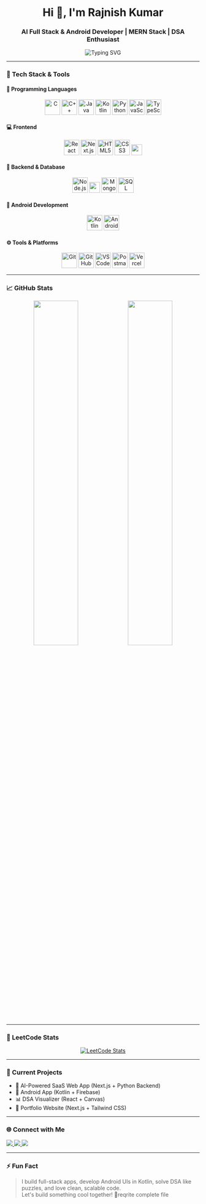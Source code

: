 <!-- Rajnish Kumar GitHub Profile README -->

<h1 align="center">Hi 👋, I'm Rajnish Kumar</h1>
<h3 align="center">AI Full Stack & Android Developer | MERN Stack | DSA Enthusiast</h3>

<p align="center">
  <img src="https://readme-typing-svg.herokuapp.com?font=Fira+Code&duration=3000&pause=1000&center=true&vCenter=true&width=435&lines=AI+Full+Stack+Developer;Android+Developer+%28Kotlin%29;330%2B+LeetCode+Problems+Solved;Node.js+%2B+Express+%2B+MongoDB+%2B+SQL;Machine+Learning+Explorer;Clean+Code+Advocate" alt="Typing SVG" />
</p>

---

### 🚀 Tech Stack & Tools

#### 🧠 Programming Languages
<p align="center">
  <img src="https://cdn.jsdelivr.net/gh/devicons/devicon/icons/c/c-original.svg" height="40" alt="C" />
  <img src="https://cdn.jsdelivr.net/gh/devicons/devicon/icons/cplusplus/cplusplus-original.svg" height="40" alt="C++" />
  <img src="https://cdn.jsdelivr.net/gh/devicons/devicon/icons/java/java-original.svg" height="40" alt="Java" />
  <img src="https://cdn.jsdelivr.net/gh/devicons/devicon/icons/kotlin/kotlin-original.svg" height="40" alt="Kotlin" />
  <img src="https://cdn.jsdelivr.net/gh/devicons/devicon/icons/python/python-original.svg" height="40" alt="Python" />
  <img src="https://cdn.jsdelivr.net/gh/devicons/devicon/icons/javascript/javascript-original.svg" height="40" alt="JavaScript" />
  <img src="https://cdn.jsdelivr.net/gh/devicons/devicon/icons/typescript/typescript-original.svg" height="40" alt="TypeScript" />
</p>

#### 💻 Frontend
<p align="center">
  <img src="https://cdn.jsdelivr.net/gh/devicons/devicon/icons/react/react-original.svg" height="40" alt="React" />
  <img src="https://cdn.jsdelivr.net/gh/devicons/devicon/icons/nextjs/nextjs-original.svg" height="40" alt="Next.js" />
  <img src="https://cdn.jsdelivr.net/gh/devicons/devicon/icons/html5/html5-original.svg" height="40" alt="HTML5" />
  <img src="https://cdn.jsdelivr.net/gh/devicons/devicon/icons/css3/css3-original.svg" height="40" alt="CSS3" />
  <img src="https://img.shields.io/badge/Tailwind_CSS-38B2AC?style=for-the-badge&logo=tailwind-css&logoColor=white" height="28" />
</p>

#### 🔧 Backend & Database
<p align="center">
  <img src="https://cdn.jsdelivr.net/gh/devicons/devicon/icons/nodejs/nodejs-original.svg" height="40" alt="Node.js" />
  <img src="https://img.shields.io/badge/Express.js-000000?style=for-the-badge&logo=express&logoColor=white" height="28" />
  <img src="https://cdn.jsdelivr.net/gh/devicons/devicon/icons/mongodb/mongodb-original.svg" height="40" alt="MongoDB" />
  <img src="https://cdn.jsdelivr.net/gh/devicons/devicon/icons/mysql/mysql-original.svg" height="40" alt="SQL" />
</p>


#### 📱 Android Development
<p align="center">
  <img src="https://cdn.jsdelivr.net/gh/devicons/devicon/icons/kotlin/kotlin-original.svg" height="40" alt="Kotlin" />
  <img src="https://cdn.jsdelivr.net/gh/devicons/devicon/icons/android/android-original.svg" height="40" alt="Android" />
</p>

#### ⚙️ Tools & Platforms
<p align="center">
  <img src="https://cdn.jsdelivr.net/gh/devicons/devicon/icons/git/git-original.svg" height="40" alt="Git" />
  <img src="https://cdn.jsdelivr.net/gh/devicons/devicon/icons/github/github-original.svg" height="40" alt="GitHub" />
  <img src="https://cdn.jsdelivr.net/gh/devicons/devicon/icons/vscode/vscode-original.svg" height="40" alt="VS Code" />
  <img src="https://cdn.jsdelivr.net/gh/devicons/devicon/icons/postman/postman-original.svg" height="40" alt="Postman" />
  <img src="https://www.vectorlogo.zone/logos/vercel/vercel-icon.svg" height="40" alt="Vercel" />
</p>

---

### 📈 GitHub Stats

<p align="center">
  <img src="https://github-readme-stats.vercel.app/api?username=rajnishkumar1906&show_icons=true&theme=radical" width="48%" />
  <img src="https://github-readme-streak-stats.herokuapp.com/?user=rajnishkumar1906&theme=radical" width="48%" />
</p>

---

### 🧠 LeetCode Stats

<p align="center">
  <a href="https://leetcode.com/u/rajnishk71249/" target="_blank">
    <img src="https://leetcard.jacoblin.cool/rajnishk71249?theme=dark&ext=contest&font=Baloo" alt="LeetCode Stats" />
  </a>
</p>

---

### 💼 Current Projects

- 🤖 AI-Powered SaaS Web App (Next.js + Python Backend)
- 📱 Android App (Kotlin + Firebase)
- 📊 DSA Visualizer (React + Canvas)
- 💼 Portfolio Website (Next.js + Tailwind CSS)

---

### 🌐 Connect with Me

<p align="left">
  <a href="https://www.linkedin.com/in/rajnish-kumar-893698252/" target="_blank">
    <img src="https://img.shields.io/badge/-LinkedIn-blue?style=flat&logo=linkedin" />
  </a>
  <a href="mailto:your.email@example.com">
    <img src="https://img.shields.io/badge/-Gmail-red?style=flat&logo=gmail&logoColor=white" />
  </a>
  <a href="https://leetcode.com/u/rajnishk71249/" target="_blank">
    <img src="https://img.shields.io/badge/LeetCode-FFA116?style=flat&logo=leetcode&logoColor=white" />
  </a>
</p>

---

### ⚡ Fun Fact

> I build full-stack apps, develop Android UIs in Kotlin, solve DSA like puzzles, and love clean, scalable code.  
> Let's build something cool together! 🚀reqrite complete file
